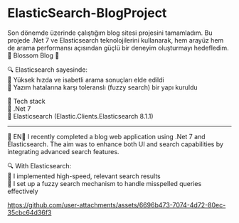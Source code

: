 # ElasticSearch-BlogProject
Son dönemde üzerinde çalıştığım blog sitesi projesini tamamladım. Bu projede .Net 7 ve Elasticsearch teknolojilerini kullanarak, hem arayüz hem de arama performansı açısından güçlü bir deneyim oluşturmayı hedefledim.
🌿 Blossom Blog 🌿    

🔍 Elasticsearch sayesinde:  
🔹 Yüksek hızda ve isabetli arama sonuçları elde edildi  
🔹 Yazım hatalarına karşı toleranslı (fuzzy search) bir yapı kuruldu  

📌 Tech stack  
🔸 .Net 7  
🔸 Elasticsearch (Elastic.Clients.Elasticsearch 8.1.1)

--------------------------------------------------------------------------------------------------------------------
🌿 EN🌿 
I recently completed a blog web application using .Net 7 and Elasticsearch. The aim was to enhance both UI and search capabilities by integrating advanced search features.  

🔍 With Elasticsearch:  
🔹 I implemented high-speed, relevant search results  
🔹 I set up a fuzzy search mechanism to handle misspelled queries effectively



https://github.com/user-attachments/assets/6696b473-7074-4d72-80ec-35cbc64d36f3

